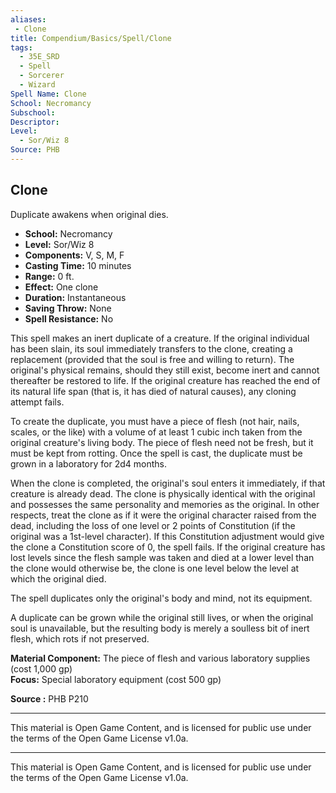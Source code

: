```yaml
---
aliases:
 - Clone
title: Compendium/Basics/Spell/Clone
tags:
  - 35E_SRD
  - Spell
  - Sorcerer
  - Wizard
Spell Name: Clone
School: Necromancy
Subschool: 
Descriptor: 
Level:
  - Sor/Wiz 8
Source: PHB
---
```


## Clone

Duplicate awakens when original dies.

* **School:** Necromancy  
* **Level:** Sor/Wiz 8  
* **Components:** V, S, M, F  
* **Casting Time:** 10 minutes  
* **Range:** 0 ft.  
* **Effect:** One clone  
* **Duration:** Instantaneous  
* **Saving Throw:** None  
* **Spell Resistance:** No

This spell makes an inert duplicate of a creature. If the original individual has been slain, its soul immediately transfers to the clone, creating a replacement (provided that the soul is free and willing to return). The original's physical remains, should they still exist, become inert and cannot thereafter be restored to life. If the original creature has reached the end of its natural life span (that is, it has died of natural causes), any cloning attempt fails.

To create the duplicate, you must have a piece of flesh (not hair, nails, scales, or the like) with a volume of at least 1 cubic inch taken from the original creature's living body. The piece of flesh need not be fresh, but it must be kept from rotting. Once the spell is cast, the duplicate must be grown in a laboratory for 2d4 months.

When the clone is completed, the original's soul enters it immediately, if that creature is already dead. The clone is physically identical with the original and possesses the same personality and memories as the original. In other respects, treat the clone as if it were the original character raised from the dead, including the loss of one level or 2 points of Constitution (if the original was a 1st-level character). If this Constitution adjustment would give the clone a Constitution score of 0, the spell fails. If the original creature has lost levels since the flesh sample was taken and died at a lower level than the clone would otherwise be, the clone is one level below the level at which the original died.

The spell duplicates only the original's body and mind, not its equipment.

A duplicate can be grown while the original still lives, or when the original soul is unavailable, but the resulting body is merely a soulless bit of inert flesh, which rots if not preserved.

**Material Component:** The piece of flesh and various laboratory supplies (cost 1,000 gp)  
**Focus:** Special laboratory equipment (cost 500 gp)

**Source :** PHB P210

---

This material is Open Game Content, and is licensed for public use under  
the terms of the Open Game License v1.0a.

---

This material is Open Game Content, and is licensed for public use under the terms of the Open Game License v1.0a.
